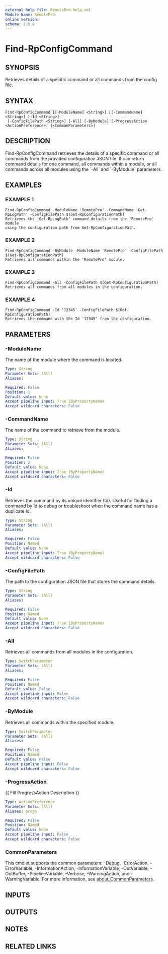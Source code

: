 ```yaml
---
external help file: RemotePro-help.xml
Module Name: RemotePro
online version:
schema: 2.0.0
---
```


# Find-RpConfigCommand

## SYNOPSIS
Retrieves details of a specific command or all commands from the config file.

## SYNTAX

```
Find-RpConfigCommand [[-ModuleName] <String>] [[-CommandName] <String>] [-Id <String>]
 [-ConfigFilePath <String>] [-All] [-ByModule] [-ProgressAction <ActionPreference>] [<CommonParameters>]
```

## DESCRIPTION
Find-RpConfigCommand retrieves the details of a specific command or all
commands from the provided configuration JSON file.
It can return command
details for one command, all commands within a module, or all commands
across all modules using the \`-All\` and \`-ByModule\` parameters.

## EXAMPLES

### EXAMPLE 1
```
Find-RpConfigCommand -ModuleName 'RemotePro' -CommandName 'Get-RpLogPath' -ConfigFilePath $(Get-RpConfigurationPath)
Retrieves the 'Get-RpLogPath' command details from the 'RemotePro' module
using the configuration path from Get-RpConfigurationPath.
```

### EXAMPLE 2
```
Find-RpConfigCommand -ByModule -ModuleName 'RemotePro' -ConfigFilePath $(Get-RpConfigurationPath)
Retrieves all commands within the 'RemotePro' module.
```

### EXAMPLE 3
```
Find-RpConfigCommand -All -ConfigFilePath $(Get-RpConfigurationPath)
Retrieves all commands from all modules in the configuration.
```

### EXAMPLE 4
```
Find-RpConfigCommand -Id '12345' -ConfigFilePath $(Get-RpConfigurationPath)
Retrieves the command with the Id '12345' from the configuration.
```

## PARAMETERS

### -ModuleName
The name of the module where the command is located.

```yaml
Type: String
Parameter Sets: (All)
Aliases:

Required: False
Position: 1
Default value: None
Accept pipeline input: True (ByPropertyName)
Accept wildcard characters: False
```

### -CommandName
The name of the command to retrieve from the module.

```yaml
Type: String
Parameter Sets: (All)
Aliases:

Required: False
Position: 2
Default value: None
Accept pipeline input: True (ByPropertyName)
Accept wildcard characters: False
```

### -Id
Retrieves the command by its unique identifier (Id).
Useful for finding a
command by Id to debug or troubleshoot when the command name has a
duplicate Id.

```yaml
Type: String
Parameter Sets: (All)
Aliases:

Required: False
Position: Named
Default value: None
Accept pipeline input: True (ByPropertyName)
Accept wildcard characters: False
```

### -ConfigFilePath
The path to the configuration JSON file that stores the command details.

```yaml
Type: String
Parameter Sets: (All)
Aliases:

Required: False
Position: Named
Default value: None
Accept pipeline input: True (ByPropertyName)
Accept wildcard characters: False
```

### -All
Retrieves all commands from all modules in the configuration.

```yaml
Type: SwitchParameter
Parameter Sets: (All)
Aliases:

Required: False
Position: Named
Default value: False
Accept pipeline input: False
Accept wildcard characters: False
```

### -ByModule
Retrieves all commands within the specified module.

```yaml
Type: SwitchParameter
Parameter Sets: (All)
Aliases:

Required: False
Position: Named
Default value: False
Accept pipeline input: False
Accept wildcard characters: False
```

### -ProgressAction
{{ Fill ProgressAction Description }}

```yaml
Type: ActionPreference
Parameter Sets: (All)
Aliases: proga

Required: False
Position: Named
Default value: None
Accept pipeline input: False
Accept wildcard characters: False
```

### CommonParameters
This cmdlet supports the common parameters: -Debug, -ErrorAction, -ErrorVariable, -InformationAction, -InformationVariable, -OutVariable, -OutBuffer, -PipelineVariable, -Verbose, -WarningAction, and -WarningVariable. For more information, see [about_CommonParameters](http://go.microsoft.com/fwlink/?LinkID=113216).

## INPUTS

## OUTPUTS

## NOTES

## RELATED LINKS
